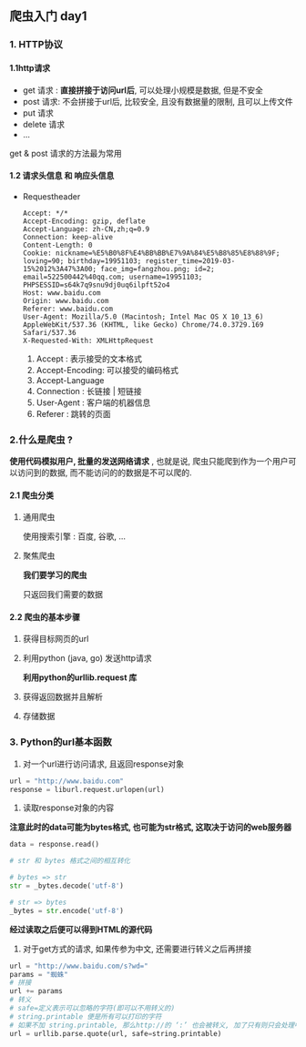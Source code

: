 ## 爬虫入门 day1

### 1. HTTP协议

#### 1.1http请求	

- get  请求 : **直接拼接于访问url后**, 可以处理小规模是数据, 但是不安全
- post 请求: 不会拼接于url后, 比较安全, 且没有数据量的限制, 且可以上传文件
- put 请求
- delete 请求
- ...

get & post 请求的方法最为常用



#### 1.2 请求头信息 和 响应头信息

- Requestheader

  ```
  Accept: */*
  Accept-Encoding: gzip, deflate
  Accept-Language: zh-CN,zh;q=0.9
  Connection: keep-alive
  Content-Length: 0
  Cookie: nickname=%E5%B0%8F%E4%BB%BB%E7%9A%84%E5%B8%85%E8%88%9F; loving=90; birthday=19951103; register_time=2019-03-15%2012%3A47%3A00; face_img=fangzhou.png; id=2; email=522500442%40qq.com; username=19951103; PHPSESSID=s64k7q9snu9dj0uq6ilpft52o4
  Host: www.baidu.com
  Origin: www.baidu.com
  Referer: www.baidu.com
  User-Agent: Mozilla/5.0 (Macintosh; Intel Mac OS X 10_13_6) AppleWebKit/537.36 (KHTML, like Gecko) Chrome/74.0.3729.169 Safari/537.36
  X-Requested-With: XMLHttpRequest
  ```

  1. Accept : 表示接受的文本格式
  2. Accept-Encoding: 可以接受的编码格式
  3. Accept-Language
  4. Connection : 长链接 | 短链接
  5. User-Agent : 客户端的机器信息
  6. Referer : 跳转的页面

### 2.什么是爬虫 ? 

**使用代码模拟用户, 批量的发送网络请求** , 也就是说, 爬虫只能爬到作为一个用户可以访问到的数据, 而不能访问的的数据是不可以爬的.

#### 2.1 爬虫分类

1. 通用爬虫	

   使用搜索引擎 : 百度, 谷歌, ...

2. 聚焦爬虫

   **我们要学习的爬虫**

   只返回我们需要的数据

#### 2.2 爬虫的基本步骤

1. 获得目标网页的url

2. 利用python (java, go) 发送http请求

   **利用python的urllib.request 库**

3. 获得返回数据并且解析

4. 存储数据



### 3. Python的url基本函数

1. 对一个url进行访问请求, 且返回response对象

```python
url = "http://www.baidu.com"
response = liburl.request.urlopen(url)
```



1. 读取response对象的内容

**注意此时的data可能为bytes格式, 也可能为str格式, 这取决于访问的web服务器**

```python
data = response.read()

# str 和 bytes 格式之间的相互转化

# bytes => str
str = _bytes.decode('utf-8')

# str => bytes 
_bytes = str.encode('utf-8')
```

**经过读取之后便可以得到HTML的源代码** 



1. 对于get方式的请求, 如果传参为中文, 还需要进行转义之后再拼接

```python
url = "http://www.baidu.com/s?wd="
params = "蜘蛛"
# 拼接
url += params
# 转义
# safe=定义表示可以忽略的字符(即可以不用转义的)
# string.printable 便是所有可以打印的字符
# 如果不加 string.printable, 那么http://的 ‘:’ 也会被转义, 加了只有则只会处理中文字符
url = urllib.parse.quote(url, safe=string.printable)
```

































